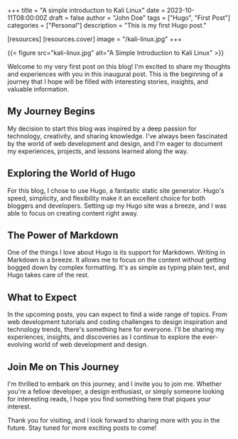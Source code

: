 +++
title = "A simple introduction to Kali Linux"
date = 2023-10-11T08:00:00Z
draft = false
author = "John Doe"
tags = ["Hugo", "First Post"]
categories = ["Personal"]
description = "This is my first Hugo post."

[resources]
  [resources.cover]
    image = "/kali-linux.jpg"
+++


{{< figure src="kali-linux.jpg" alt="A Simple Introduction to Kali Linux" >}}


Welcome to my very first post on this blog! I'm excited to share my thoughts and experiences with you in this inaugural post. This is the beginning of a journey that I hope will be filled with interesting stories, insights, and valuable information.

## My Journey Begins

My decision to start this blog was inspired by a deep passion for technology, creativity, and sharing knowledge. I've always been fascinated by the world of web development and design, and I'm eager to document my experiences, projects, and lessons learned along the way.

## Exploring the World of Hugo

For this blog, I chose to use Hugo, a fantastic static site generator. Hugo's speed, simplicity, and flexibility make it an excellent choice for both bloggers and developers. Setting up my Hugo site was a breeze, and I was able to focus on creating content right away.

## The Power of Markdown

One of the things I love about Hugo is its support for Markdown. Writing in Markdown is a breeze. It allows me to focus on the content without getting bogged down by complex formatting. It's as simple as typing plain text, and Hugo takes care of the rest.

## What to Expect

In the upcoming posts, you can expect to find a wide range of topics. From web development tutorials and coding challenges to design inspiration and technology trends, there's something here for everyone. I'll be sharing my experiences, insights, and discoveries as I continue to explore the ever-evolving world of web development and design.

## Join Me on This Journey

I'm thrilled to embark on this journey, and I invite you to join me. Whether you're a fellow developer, a design enthusiast, or simply someone looking for interesting reads, I hope you find something here that piques your interest.

Thank you for visiting, and I look forward to sharing more with you in the future. Stay tuned for more exciting posts to come!
